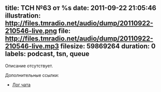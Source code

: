 title: ТСН №63 от %s
date: 2011-09-22 21:05:46
illustration: http://files.tmradio.net/audio/dump/20110922-210546-live.png
file: http://files.tmradio.net/audio/dump/20110922-210546-live.mp3
filesize: 59869264
duration: 0
labels: podcast, tsn, queue
---
Описание отсутствует.

Дополнительные ссылки:

- [Лог чата](http://files.tmradio.net/audio/dump/20110922-210546-live.log)
